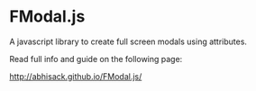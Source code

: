 # FModal.js
A javascript library to create full screen modals using attributes.

Read full info and guide on the following page:

http://abhisack.github.io/FModal.js/
